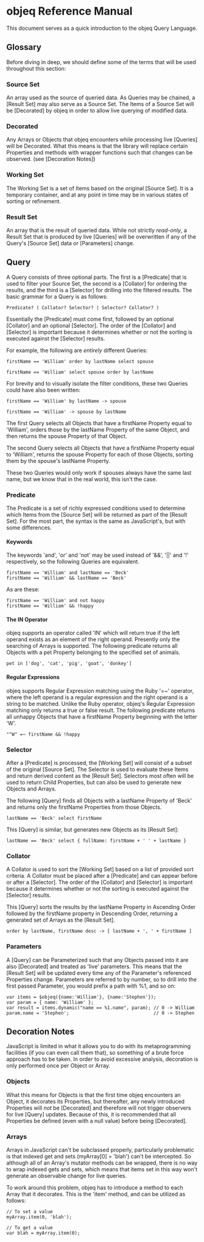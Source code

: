 # objeq Reference Manual

This document serves as a quick introduction to the objeq Query Language.

## Glossary

Before diving in deep, we should define some of the terms that will be used throughout this section:

### Source Set
An array used as the source of queried data.  As Queries may be chained, a [Result Set] may also serve as a Source Set.  The Items of a Source Set will be [Decorated] by objeq in order to allow live querying of modified data.

### Decorated
Any Arrays or Objects that objeq encounters while processing live [Queries] will be Decorated.  What this means is that the library will replace certain Properties and methods with wrapper functions such that changes can be observed. (see [Decoration Notes])

### Working Set
The Working Set is a set of Items based on the original [Source Set].  It is a temporary container, and at any point in time may be in various states of sorting or refinement.

### Result Set
An array that is the result of queried data.  While not strictly *read-only*, a Result Set that is produced by live [Queries] will be overwritten if any of the Query's [Source Set] data or [Parameters] change.

## Query

A Query consists of three optional parts.  The first is a [Predicate] that is used to filter your Source Set, the second is a [Collator] for ordering the results, and the third is a [Selector] for drilling into the filtered results.  The basic grammar for a Query is as follows:

    Predicate? ( Collator? Selector? | Selector? Collator? )

Essentially the [Predicate] must come first, followed by an optional [Collator] and an optional [Selector].  The order of the [Collator] and [Selector] is important because it determines whether or not the sorting is executed against the [Selector] results.

For example, the following are *entirely* different Queries:

    firstName == 'William' order by lastName select spouse
    
    firstName == 'William' select spouse order by lastName

For brevity and to visually isolate the filter conditions, these two Queries could have also been written:

    firstName == 'William' by lastName -> spouse
    
    firstName == 'William' -> spouse by lastName
    
The first Query selects all Objects that have a firstName Property equal to 'William', orders those by the lastName Property of the same Object, and then returns the spouse Property of that Object.

The second Query selects all Objects that have a firstName Property equal to 'William', returns the spouse Property for each of those Objects, sorting them by the spouse's lastName Property.

These two Queries would only work if spouses always have the same last name, but we know that in the real world, this isn't the case.

### Predicate
The Predicate is a set of richly expressed conditions used to determine which Items from the [Source Set] will be returned as part of the [Result Set].  For the most part, the syntax is the same as JavaScript's, but with some differences.

#### Keywords
The keywords 'and', 'or' and 'not' may be used instead of '&&', '||' and '!' respectively, so the following Queries are equivalent.

    firstName == 'William' and lastName == 'Beck'
    firstName == 'William' && lastName == 'Beck'

As are these:

    firstName == 'William' and not happy
    firstName == 'William' && !happy

#### The IN Operator
objeq supports an operator called 'IN' which will return true if the left operand exists as an element of the right operand.  Presently only the searching of Arrays is supported.  The following predicate returns all Objects with a pet Property belonging to the specified set of animals.

    pet in ['dog', 'cat', 'pig', 'goat', 'donkey']

#### Regular Expressions
objeq supports Regular Expression matching using the Ruby '=~' operator, where the left operand is a regular expression and the right operand is a string to be matched.  Unlike the Ruby operator, objeq's Regular Expression matching only returns a true or false result.  The following predicate returns all unhappy Objects that have a firstName Property beginning with the letter 'W'.

    "^W" =~ firstName && !happy
    
### Selector
After a [Predicate] is processed, the [Working Set] will consist of a subset of the original [Source Set].  The Selector is used to evaluate these Items and return derived content as the [Result Set].  Selectors most often will be used to return Child Properties, but can also be used to generate new Objects and Arrays.  

The following [Query] finds all Objects with a lastName Property of 'Beck' and returns only the firstName Properties from those Objects.

    lastName == 'Beck' select firstName
    
This [Query] is similar, but generates new Objects as its [Result Set]:

    lastName == 'Beck' select { fullName: firstName + ' ' + lastName }
    
### Collator
A Collator is used to sort the [Working Set] based on a list of provided sort criteria.  A Collator must be placed after a [Predicate] and can appear before or after a [Selector].  The order of the [Collator] and [Selector] is important because it determines whether or not the sorting is executed against the [Selector] results.
   
This [Query] sorts the results by the lastName Property in Ascending Order followed by the firstName property in Descending Order, returning a generated set of Arrays as the [Result Set].

    order by lastName, firstName desc -> [ lastName + ', ' + firstName ]
    
### Parameters
A [Query] can be Parameterized such that any Objects passed into it are also [Decorated] and treated as 'live' parameters.  This means that the [Result Set] will be updated every time any of the Parameter's referenced Properties change.  Parameters are referred to by number, so to drill into the first passed Parameter, you would prefix a path with %1, and so on:

    var items = $objeq({name:'William'}, {name:'Stephen'});
    var param = { name: 'William' };
    var result = items.dynamic("name == %1.name", param); // 0 -> William
    param.name = 'Stephen';                               // 0 -> Stephen
    
## Decoration Notes
JavaScript is limited in what it allows you to do with its metaprogramming facilities (if you can even call them that), so something of a brute force approach has to be taken.  In order to avoid excessive analysis, decoration is only performed once per Object or Array.  

### Objects
What this means for Objects is that the first time objeq encounters an Object, it decorates its Properties, but thereafter, any newly introduced Properties will *not* be [Decorated] and therefore will not trigger observers for live [Query] updates.  Because of this, it is recommended that all Properties be defined (even with a null value) before being [Decorated].

### Arrays
Arrays in JavaScript can't be subclassed properly, particularly problematic is that indexed get and sets (myArray[0] = 'blah') can't be intercepted.  So although all of an Array's mutator methods can be wrapped, there is no way to wrap indexed gets and sets, which means that items set in this way won't generate an observable change for live queries.

To work around this problem, objeq has to introduce a method to each Array that it decorates.  This is the 'item' method, and can be utilized as follows:

    // To set a value
    myArray.item(0, 'blah');
    
    // To get a value
    var blah = myArray.item(0);
